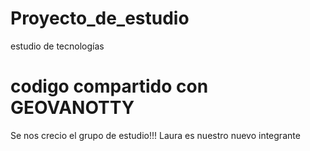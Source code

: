 # Proyecto_de_estudio
estudio de tecnologías  
# codigo compartido con GEOVANOTTY
Se nos crecio el grupo de estudio!!! Laura es nuestro nuevo integrante
